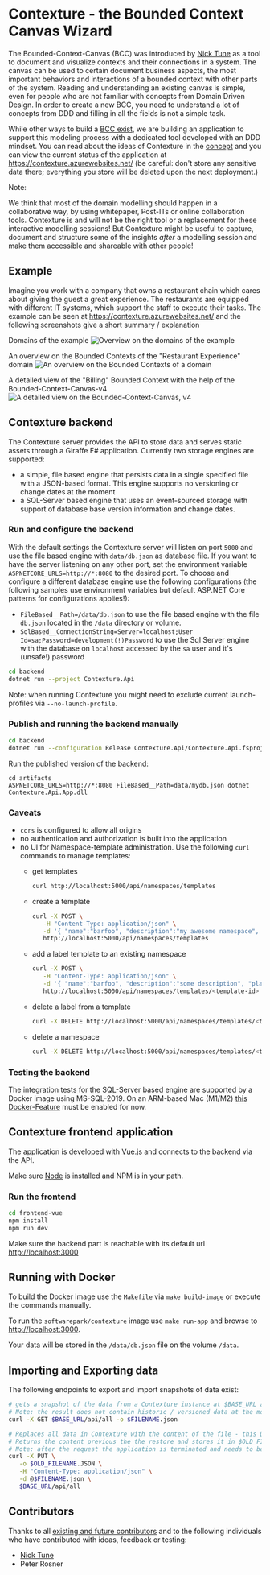 # Contexture - the Bounded Context Canvas Wizard

The Bounded-Context-Canvas (BCC) was introduced by [Nick Tune](https://medium.com/nick-tune-tech-strategy-blog/bounded-context-canvas-v2-simplifications-and-additions-229ed35f825f) as a tool to document and visualize contexts and their connections in a system.
The canvas can be used to certain document business aspects, the most important behaviors and interactions of a bounded context with other parts of the system.
Reading and understanding an existing canvas is simple, even for people who are not familiar with concepts from Domain Driven Design.
In order to create a new BCC, you need to understand a lot of concepts from DDD and filling in all the fields is not a simple task.

While other ways to build a [BCC exist](https://github.com/ddd-crew/bounded-context-canvas), we are building an application to support this modeling process with a dedicated tool developed with an DDD mindset.
You can read about the ideas of Contexture in the [concept](./concept.md) and you can view the current status of the application at <https://contexture.azurewebsites.net/> (be careful: don't store any sensitive data there; everything you store will be deleted upon the next deployment.)

Note:

We think that most of the domain modelling should happen in a collaborative way, by using whitepaper, Post-ITs or online collaboration tools.
Contexture is and will not be the right tool or a replacement for these interactive modelling sessions!
But Contexture might be useful to capture, document and structure some of the insights *after* a modelling session and make them accessible and shareable with other people!

## Example

Imagine you work with a company that owns a restaurant chain which cares about giving the guest a great experience.
The restaurants are equipped with different IT systems, which support the staff to execute their tasks.
The example can be seen at <https://contexture.azurewebsites.net/> and the following screenshots give a short summary / explanation

Domains of the example
![Overview on the domains of the example](example/DomainsOverview.png)

An overview on the Bounded Contexts of the "Restaurant Experience" domain
![An overview on the Bounded Contexts of a domain](example/DomainOverview.png)

A detailed view of the "Billing" Bounded Context with the help of the Bounded-Context-Canvas-v4
![A detailed view on the Bounded-Context-Canvas, v4](example/CanvasV4Overview.png)

## Contexture backend

The Contexture server provides the API to store data and serves static assets through a Giraffe F# application.
Currently two storage engines are supported:
- a simple, file based engine that persists data in a single specified file with a JSON-based format. 
  This engine supports no versioning or change dates at the moment  
- a SQL-Server based engine that uses an event-sourced storage with support of database base version information and change dates.

### Run and configure the backend

With the default settings the Contexture server will listen on port `5000` and use the file based engine with  `data/db.json` as database file.
If you want to have the server listening on any other port, set the environment variable `ASPNETCORE_URLS=http://*:8080` to the desired port.
To choose and configure a different database engine use the following configurations (the following samples use environment variables but default ASP.NET Core patterns for configurations applies!):
- `FileBased__Path=/data/db.json` to use the file based engine with the file `db.json` located in the `/data` directory or volume.
- `SqlBased__ConnectionString=Server=localhost;User Id=sa;Password=development(!)Password` to use the Sql Server engine with the database on `localhost` accessed by the `sa` user and it's (unsafe!) password

```bash
cd backend
dotnet run --project Contexture.Api
```
Note: when running Contexture you might need to exclude current launch-profiles via `--no-launch-profile`.

### Publish and running the backend manually

```bash
cd backend
dotnet run --configuration Release Contexture.Api/Contexture.Api.fsproj --output artifacts
```

Run the published version of the backend:
```
cd artifacts
ASPNETCORE_URLS=http://*:8080 FileBased__Path=data/mydb.json dotnet Contexture.Api.App.dll
```

### Caveats

- `cors` is configured to allow all origins
- no authentication and authorization is built into the application
- no UI for Namespace-template administration.
  Use the following `curl` commands to manage templates:
    - get templates
      ```bash
      curl http://localhost:5000/api/namespaces/templates
      ```

    - create a template
      ```bash
      curl -X POST \
         -H "Content-Type: application/json" \
         -d '{ "name":"barfoo", "description":"my awesome namespace", "labels": [ { "name": "first label", "description":"some description", "placeholder": "some placeholder value"}]}' \
         http://localhost:5000/api/namespaces/templates
        ```
    - add a label template to an existing namespace
      ```bash
      curl -X POST \
         -H "Content-Type: application/json" \
         -d '{ "name":"barfoo", "description":"some description", "placeholder": "some placeholder value"}' \
         http://localhost:5000/api/namespaces/templates/<template-id>
      ```
    - delete a label from a template
      ```bash
      curl -X DELETE http://localhost:5000/api/namespaces/templates/<template-id>/labels/<label-id>
      ```
    - delete a namespace
      ```bash
      curl -X DELETE http://localhost:5000/api/namespaces/templates/<template-id>
      ```

### Testing the backend

The integration tests for the SQL-Server based engine are supported by a Docker image using MS-SQL-2019.
On an ARM-based Mac (M1/M2) [this Docker-Feature](https://github.com/microsoft/mssql-docker/issues/668#issuecomment-1412206521) must be enabled for now.

## Contexture frontend application

The application is developed with [Vue.js](https://vuejs.org/) and connects to the backend via the API.

Make sure [Node](https://nodejs.org/en/) is installed and NPM is in your path.

### Run the frontend

```bash
cd frontend-vue
npm install
npm run dev
```

Make sure the backend part is reachable with its default url <http://localhost:3000>

## Running with Docker

To build the Docker image use the `Makefile` via `make build-image` or execute the commands manually.

To run the `softwarepark/contexture` image use `make run-app` and browse to <http://localhost:3000>.

Your data will be stored in the `/data/db.json` file on the volume `/data`.

## Importing and Exporting data

The following endpoints to export and import snapshots of data exist:

```bash
# gets a snapshot of the data from a Contexture instance at $BASE_URL and saves content to $FILENAME.json
# Note: the result does not contain historic / versioned data at the moment
curl -X GET $BASE_URL/api/all -o $FILENAME.json
```

```bash
# Replaces all data in Contexture with the content of the file - this DELETES all existing data!
# Returns the content previous the the restore and stores it in $OLD_FILENAME.json
# Note: after the request the application is terminated and needs to be restarted (by Kubernetes)
curl -X PUT \
   -o $OLD_FILENAME.JSON \
   -H "Content-Type: application/json" \
   -d @$FILENAME.json \
   $BASE_URL/api/all
```

## Contributors

Thanks to all [existing and future contributors](https://github.com/Softwarepark/Contexture/graphs/contributors) and to the following individuals who have contributed with ideas, feedback or testing:

- [Nick Tune](https://github.com/NTCoding)
- Peter Rosner
